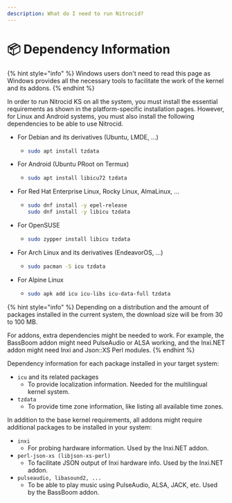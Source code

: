 ```yaml
---
description: What do I need to run Nitrocid?
---
```


# 📦 Dependency Information

{% hint style="info" %}
Windows users don't need to read this page as Windows provides all the necessary tools to facilitate the work of the kernel and its addons.
{% endhint %}

In order to run Nitrocid KS on all the system, you must install the essential requirements as shown in the platform-specific installation pages. However, for Linux and Android systems, you must also install the following dependencies to be able to use Nitrocid.

* For Debian and its derivatives (Ubuntu, LMDE, ...)
  * ```sh
    sudo apt install tzdata
    ```
* For Android (Ubuntu PRoot on Termux)
  * ```sh
    sudo apt install libicu72 tzdata
    ```
* For Red Hat Enterprise Linux, Rocky Linux, AlmaLinux, ...
  * ```sh
    sudo dnf install -y epel-release
    sudo dnf install -y libicu tzdata
    ```
* For OpenSUSE
  * ```sh
    sudo zypper install libicu tzdata
    ```
* For Arch Linux and its derivatives (EndeavorOS, ...)
  * ```sh
    sudo pacman -S icu tzdata
    ```
* For Alpine Linux
  * ```sh
    sudo apk add icu icu-libs icu-data-full tzdata
    ```

{% hint style="info" %}
Depending on a distribution and the amount of packages installed in the current system, the download size will be from 30 to 100 MB.

For addons, extra dependencies might be needed to work. For example, the BassBoom addon might need PulseAudio or ALSA working, and the Inxi.NET addon might need Inxi and Json::XS Perl modules.
{% endhint %}

Dependency information for each package installed in your target system:

* `icu` and its related packages
  * To provide localization information. Needed for the multilingual kernel system.
* `tzdata`
  * To provide time zone information, like listing all available time zones.

In addition to the base kernel requirements, all addons might require additional packages to be installed in your system:

* `inxi`
  * For probing hardware information. Used by the Inxi.NET addon.
* `perl-json-xs (libjson-xs-perl)`
  * To facilitate JSON output of Inxi hardware info. Used by the Inxi.NET addon.
* `pulseaudio, libasound2, ...`
  * To be able to play music using PulseAudio, ALSA, JACK, etc. Used by the BassBoom addon.
